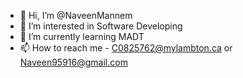 - 👋 Hi, I’m @NaveenMannem
- 👀 I’m interested in Software Developing
- 🌱 I’m currently learning MADT
- 📫 How to reach me - C0825762@mylambton.ca or Naveen95916@gmail.com

<!---
NaveenMannem/NaveenMannem is a ✨ special ✨ repository because its `README.md` (this file) appears on your GitHub profile.
You can click the Preview link to take a look at your changes.
--->
